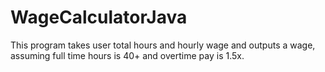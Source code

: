 # WageCalculatorJava
This program takes user total hours and hourly wage and outputs a wage, assuming full time hours is 40+ and overtime pay is 1.5x.
